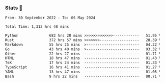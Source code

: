### Stats 👋
<!--START_SECTION:waka-->

```txt
From: 30 September 2022 - To: 06 May 2024

Total Time: 1,313 hrs 48 mins

Python              682 hrs 28 mins >>>>>>>>>>>>>------------   51.95 %
Rust                372 hrs 57 mins >>>>>>>------------------   28.39 %
Markdown            55 hrs 25 mins  >------------------------   04.22 %
Go                  43 hrs 40 mins  >------------------------   03.32 %
Other               22 hrs 27 mins  -------------------------   01.71 %
HTML                18 hrs 47 mins  -------------------------   01.43 %
TeX                 17 hrs 24 mins  -------------------------   01.33 %
TypeScript          16 hrs 41 mins  -------------------------   01.27 %
YAML                13 hrs 47 mins  -------------------------   01.05 %
Bash                9 hrs 22 mins   -------------------------   00.71 %
```

<!--END_SECTION:waka-->

<!--
**buhaytza2005/buhaytza2005** is a ✨ _special_ ✨ repository because its `README.md` (this file) appears on your GitHub profile.

Here are some ideas to get you started:

- 🔭 I’m currently working on ...
- 🌱 I’m currently learning ...
- 👯 I’m looking to collaborate on ...
- 🤔 I’m looking for help with ...
- 💬 Ask me about ...
- 📫 How to reach me: ...
- 😄 Pronouns: ...
- ⚡ Fun fact: ...
-->


